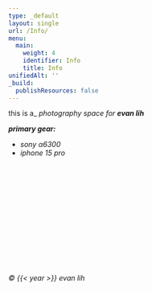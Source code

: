 ```yaml
---
type: _default
layout: single
url: /Info/
menu:
  main:
    weight: 4
    identifier: Info
    title: Info
unifiedAlt: ''
_build:
  publishResources: false
---
```


this is a_ _photography space_ _for_ ___evan lih___ 

**_primary gear:_**  
  - _sony α6300_  
  - _iphone 15 pro_  

<br><br><br><br><br><br><br><br><br><br><br><br> <!-- Add multiple line breaks -->

_&copy; {{< year >}} evan lih_  

